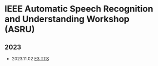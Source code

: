 # IEEE Automatic Speech Recognition and Understanding Workshop (ASRU)

## 2023

- 2023.11.02 [E3 TTS](../Models/Diffusion/2023.11.02_E3_TTS.md)